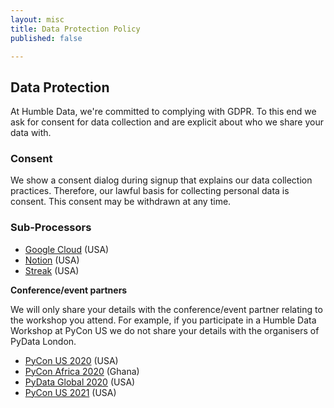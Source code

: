 ```yaml
---
layout: misc
title: Data Protection Policy
published: false

---
```

## Data Protection

At Humble Data, we're committed to complying with GDPR. To this end we ask for consent for data collection and are explicit about who we share your data with.

### Consent

We show a consent dialog during signup that explains our data collection practices. Therefore, our lawful basis for collecting personal data is consent. This consent may be withdrawn at any time.

### Sub-Processors

* [Google Cloud](https://cloud.google.com/ "Google Cloud") (USA)
* [Notion](https://www.notion.so/GDPR-c8eac6ea83a64fb1a3ea3bcd5c3d4951 "Notion") (USA)
* [Streak](https://www.streak.com/privacy) (USA)

**Conference/event partners**

We will only share your details with the conference/event partner relating to the workshop you attend. For example, if you participate in a Humble Data Workshop at PyCon US we do not share your details with the organisers of PyData London.

* [PyCon US 2020](https://us.pycon.org/2020/ "PyCon US 2020") (USA)
* [PyCon Africa 2020](https://africa.pycon.org "PyCon Africa 2020") (Ghana)
* [PyData Global 2020](https://global.pydata.org// "PyData Global 2020") (USA)
* [PyCon US 2021](https://us.pycon.org/2021/ "PyCon US 2021") (USA)